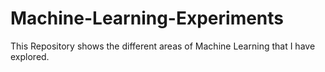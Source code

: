 # Machine-Learning-Experiments
This Repository shows the different areas of Machine Learning that I have explored.
